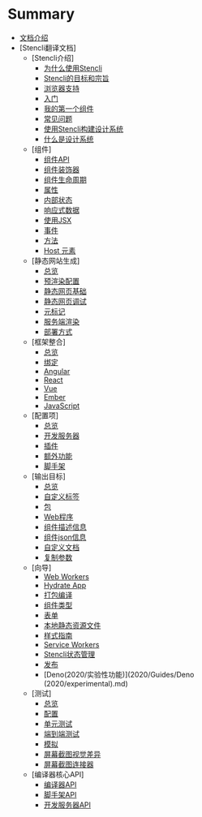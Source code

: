 <!--
 * @Date: 2021-01-04 09:10:49
 * @LastEditors: dongfb
 * @LastEditTime: 2021-01-25 10:44:36
-->
# Summary

* [文档介绍](README.md)
* [Stencli翻译文档]
  * [Stencli介绍]
    * [为什么使用Stencli](2020/introduction/whyStencli.md)
    * [Stencli的目标和宗旨](2020/introduction/goalsAndObjectives.md)
    * [浏览器支持](2020/introduction/browserSupport.md)
    * [入门](2020/introduction/gettingStarted.md)
    * [我的第一个组件](2020/introduction/myFirstComponent.md)
    * [常见问题](2020/introduction/FAQ.md)
    * [使用Stencli构建设计系统](2020/introduction/WhatisaDesignSystem.md)
    * [什么是设计系统](2020/introduction/StencilforDesignSystems.md)
  * [组件]
    * [组件API](2020/components/API.md)
    * [组件装饰器](2020/components/Component.md)
    * [组件生命周期](2020/components/LifecycleMethods.md)
    * [属性](2020/components/Properties.md)
    * [内部状态](2020/components/InternalState.md)
    * [响应式数据](2020/components/reactiveData.md)
    * [使用JSX](2020/components/UsingJSX.md)
    * [事件](2020/components/events.md)
    * [方法](2020/components/Methods.md)
    * [Host 元素](2020/components/HostElement.md)
  * [静态网站生成]
    * [总览](2020/StaticSiteGeneration/Overview.md)
    * [预渲染配置](2020/StaticSiteGeneration/PrerenderConfig.md)
    * [静态网页基础](2020/StaticSiteGeneration/Basics.md)
    * [静态网页调试](2020/StaticSiteGeneration/Debugging.md)
    * [元标记](2020/StaticSiteGeneration/Metatags.md)
    * [服务端渲染](2020/StaticSiteGeneration/ServerSideRendering.md)
    * [部署方式](2020/StaticSiteGeneration/Deployment.md)
  * [框架整合]
    * [总览](2020/FrameworkIntegrations/Overview.md)
    * [绑定](2020/FrameworkIntegrations/Bindings.md)
    * [Angular](2020/FrameworkIntegrations/Angular.md)
    * [React](2020/FrameworkIntegrations/React.md)
    * [Vue](2020/FrameworkIntegrations/Vue.md)
    * [Ember](2020/FrameworkIntegrations/Ember.md)
    * [JavaScript](2020/FrameworkIntegrations/JavaScript.md)
  * [配置项]
    * [总览](2020/Config/Overview.md)
    * [开发服务器](2020/Config/DevServer.md)
    * [插件](2020/Config/Plugins.md)
    * [额外功能](2020/Config/Extras.md)
    * [脚手架](2020/Config/CLI.md)
  * [输出目标]
    * [总览](2020/OutputTargets/Overview.md)
    * [自定义标签](2020/OutputTargets/dist-custom-elements-bundle.md)
    * [包](2020/OutputTargets/dist.md)
    * [Web程序](2020/OutputTargets/www.md)
    * [组件描述信息](2020/OutputTargets/docs-readme.md)
    * [组件json信息](2020/OutputTargets/docs-json.md)
    * [自定义文档](2020/OutputTargets/docs-custom.md)
    * [复制参数](2020/OutputTargets/CopyTasks.md)
  * [向导]
    * [Web Workers](2020/Guides/WebWorkers.md)
    * [Hydrate App](2020/Guides/HydrateApp.md)
    * [打包编译](2020/Guides/Bundling.md)
    * [组件类型](2020/Guides/TypedComponents.md)
    * [表单](2020/Guides/Forms.md)
    * [本地静态资源文件](2020/Guides/LocalAssets.md)
    * [样式指南](2020/Guides/StyleGuide.md)
    * [Service Workers](2020/Guides/ServiceWorkers.md)
    * [Stencli状态管理](2020/Guides/StencilStore.md)
    * [发布](2020/Guides/Publishing.md)
    * [Deno(2020/实验性功能)](2020/Guides/Deno (2020/experimental).md)
  * [测试]
    * [总览](2020/Testing/Overview.md)
    * [配置](2020/Testing/Config.md)
    * [单元测试](2020/Testing/UnitTesting.md)
    * [端到端测试](2020/Testing/End-to-endTesting.md)
    * [模拟](2020/Testing/Mocking.md)
    * [屏幕截图视觉差异](2020/Testing/VisualScreenshotDiff.md)
    * [屏幕截图连接器](2020/Testing/ScreenshotConnector.md)
  * [编译器核心API]
    * [编译器API](2020/CoreCompilerAPI/CompilerAPI.md)
    * [脚手架API](2020/CoreCompilerAPI/CLIAPI.md)
    * [开发服务器API](2020/CoreCompilerAPI/DevServerAPI.md)





